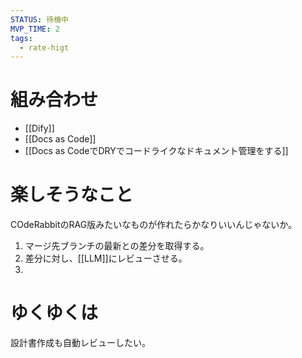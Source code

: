 ```yaml
---
STATUS: 待機中
MVP_TIME: 2
tags:
  - rate-higt
---
```

# 組み合わせ
- [[Dify]]
- [[Docs as Code]]
- [[Docs as CodeでDRYでコードライクなドキュメント管理をする]]

# 楽しそうなこと
COdeRabbitのRAG版みたいなものが作れたらかなりいいんじゃないか。
1. マージ先ブランチの最新との差分を取得する。
2. 差分に対し、[[LLM]]にレビューさせる。
3. 

# ゆくゆくは
設計書作成も自動レビューしたい。